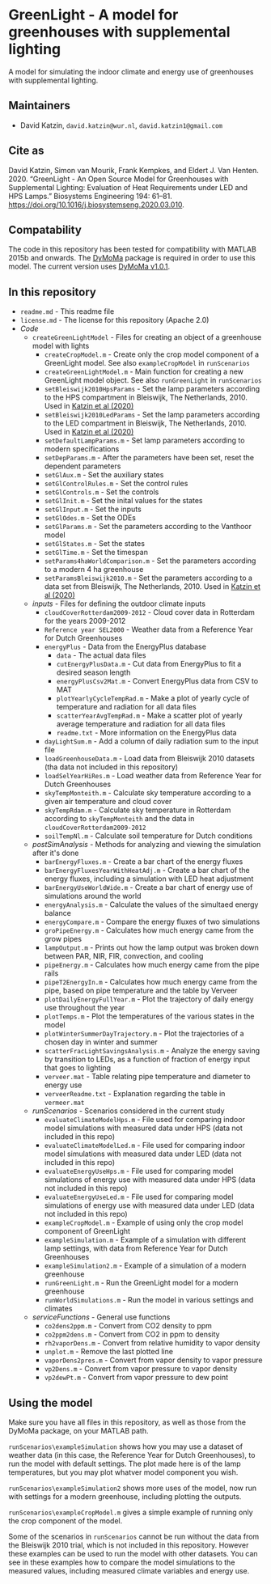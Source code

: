 GreenLight - A model for greenhouses with supplemental lighting
=========================================

A model for simulating the indoor climate and energy use of greenhouses with supplemental lighting. 

## Maintainers
* David Katzin, `david.katzin@wur.nl`, `david.katzin1@gmail.com`

## Cite as

David Katzin, Simon van Mourik, Frank Kempkes, and Eldert J. Van Henten. 2020. “GreenLight - An Open Source Model for Greenhouses with Supplemental Lighting: Evaluation of Heat Requirements under LED and HPS Lamps.” Biosystems Engineering 194: 61–81. https://doi.org/10.1016/j.biosystemseng.2020.03.010.

## Compatability
The code in this repository has been tested for compatibility with MATLAB 2015b and onwards. The [DyMoMa](https://github.com/davkat1/DyMoMa/) package is required in order to use this model. The current version uses [DyMoMa v1.0.1](https://github.com/davkat1/DyMoMa/releases/tag/v1.0.1).

## In this repository

- `readme.md` - This readme file
- `license.md` - The license for this repository (Apache 2.0)
- *Code*
	- `createGreenLightModel` - Files for creating an object of a greenhouse model with lights
	   - `createCropModel.m` - Create only the crop model component of a GreenLight model. See also `exampleCropModel` in `runScenarios`
	   - `createGreenLightModel.m` - Main function for creating a new GreenLight model object. See also `runGreenLight` in `runScenarios`
	   - `setBleiswijk2010HpsParams` - Set the lamp parameters according to the HPS compartment in Bleiswijk, The Netherlands, 2010. Used in [Katzin et al (2020)](https://doi.org/10.1016/j.biosystemseng.2020.03.010)
	   - `setBleiswijk2010LedParams` - Set the lamp parameters according to the LED compartment in Bleiswijk, The Netherlands, 2010. Used in [Katzin et al (2020)](https://doi.org/10.1016/j.biosystemseng.2020.03.010)
	   - `setDefaultLampParams.m` - Set lamp parameters according to modern specifications
	   - `setDepParams.m` - After the parameters have been set, reset the dependent parameters
	   - `setGlAux.m` - Set the auxiliary states 
	   - `setGlControlRules.m` - Set the control rules 
	   - `setGlControls.m` - Set the controls 
	   - `setGlInit.m` - Set the inital values for the states
	   - `setGlInput.m` - Set the inputs
	   - `setGlOdes.m` - Set the ODEs
	   - `setGlParams.m` - Set the parameters according to the Vanthoor model
	   - `setGlStates.m` - Set the states
	   - `setGlTime.m` - Set the timespan
	   - `setParams4haWorldComparison.m` - Set the parameters according to a modern 4 ha greenhouse
	   - `setParamsBleiswijk2010.m` - Set the parameters according to a data set from Bleiswijk, The Netherlands, 2010. Used in [Katzin et al (2020)](https://doi.org/10.1016/j.biosystemseng.2020.03.010)
	- *inputs* - Files for defining the outdoor climate inputs
	   - `cloudCoverRotterdam2009-2012` - Cloud cover data in Rotterdam for the years 2009-2012
	   - `Reference year SEL2000` - Weather data from a Reference Year for Dutch Greenhouses
	   - `energyPlus` - Data from the EnergyPlus database
			- `data` - The actual data files
			- `cutEnergyPlusData.m` - Cut data from EnergyPlus to fit a desired season length
			- `energyPlusCsv2Mat.m` - Convert EnergyPlus data from CSV to MAT
			- `plotYearlyCycleTempRad.m` - Make a plot of yearly cycle of temperature and radiation for all data files
			- `scatterYearAvgTempRad.m` - Make a scatter plot of yearly average temperature and radiation for all data files
			- `readme.txt` - More information on the EnergyPlus data
	   - `dayLightSum.m` - Add a column of daily radiation sum to the input file
	   - `loadGreenhouseData.m` - Load data from Bleiswijk 2010 datasets (tha data not included in this repository)
	   - `loadSelYearHiRes.m` - Load weather data from Reference Year for Dutch Greenhouses
	   - `skyTempMonteith.m` - Calculate sky temperature according to a given air temperature and cloud cover
	   - `skyTempRdam.m` - Calculate sky temperature in Rotterdam according to `skyTempMonteith` and the data in `cloudCoverRotterdam2009-2012`
	   - `soilTempNl.m` - Calculate soil temperature for Dutch conditions
	- *postSimAnalysis* - Methods for analyzing and viewing the simulation after it's done
		- `barEnergyFluxes.m` - Create a bar chart of the energy fluxes
		- `barEnergyFluxesYearWithHeatAdj.m` - Create a bar chart of the energy fluxes, including a simulation with LED heat adjustment
		- `barEnergyUseWorldWide.m` - Create a bar chart of energy use of simulations around the world
		- `energyAnalysis.m` - Calculate the values of the simultaed energy balance
		- `energyCompare.m` - Compare the energy fluxes of two simulations
		- `groPipeEnergy.m` - Calculates how much energy came from the grow pipes
		- `lampOutput.m` - Prints out how the lamp output was broken down between PAR, NIR, FIR, convection, and cooling
		- `pipeEnergy.m` - Calculates how much energy came from the pipe rails	   
		- `pipeT2EnergyIn.m` - Calculates how much energy came from the pipe, based on pipe temperature and the table by Verveer
		- `plotDailyEnergyFullYear.m` - Plot the trajectory of daily energy use throughout the year
		- `plotTemps.m` - Plot the temperatures of the various states in the model
		- `plotWinterSummerDayTrajectory.m` - Plot the trajectories of a chosen day in winter and summer
		- `scatterFracLightSavingsAnalysis.m` - Analyze the energy saving by transition to LEDs, as a function of fraction of energy input that goes to lighting		
		- `verveer.mat` - Table relating pipe temperature and diameter to energy use
		- `verveerReadme.txt` - Explanation regarding the table in `vermeer.mat`
	- *runScenarios* - Scenarios considered in the current study
		- `evaluateClimateModelHps.m` - File used for comparing indoor model simulations with measured data under HPS (data not included in this repo)
		- `evaluateClimateModelLed.m` - File used for comparing indoor model simulations with measured data under LED (data not included in this repo)
		- `evaluateEnergyUseHps.m` - File used for comparing model simulations of energy use with measured data under HPS (data not included in this repo)
		- `evaluateEnergyUseLed.m` - File used for comparing model simulations of energy use with measured data under LED (data not included in this repo)
		- `exampleCropModel.m` - Example of using only the crop model component of GreenLight
		- `exampleSimulation.m` - Example of a simulation with different lamp settings, with data from Reference Year for Dutch Greenhouses
		- `exampleSimulation2.m` - Example of a simulation of a modern greenhouse
		- `runGreenLight.m` - Run the GreenLight model for a modern greenhouse
		- `runWorldSimulations.m` - Run the model in various settings and climates
	- *serviceFunctions* - General use functions 
		- `co2dens2ppm.m` - Convert from CO2 density to ppm
		- `co2ppm2dens.m` - Convert from CO2 in ppm to density
		- `rh2vaporDens.m` - Convert from relative humidity to vapor density
		- `unplot.m` - Remove the last plotted line
		- `vaporDens2pres.m` - Convert from vapor density to vapor pressure
		- `vp2Dens.m` - Convert from vapor pressure to vapor density
		- `vp2dewPt.m` - Convert from vapor pressure to dew point
		
## Using the model

Make sure you have all files in this repository, as well as those from the DyMoMa package, on your MATLAB path. 

`runScenarios\exampleSimulation` shows how you may use a dataset of weather data (in this case, the Reference Year for Dutch Greenhouses), to run the model with default settings. The plot made here is of the lamp temperatures, but you may plot whatver model component you wish.

`runScenarios\exampleSimulation2` shows more uses of the model, now run with settings for a modern greenhouse, including plotting the outputs.

`runScenarios\exampleCropModel.m` gives a simple example of running only the crop component of the model.

Some of the scenarios in `runScenarios` cannot be run without the data from the Bleiswijk 2010 trial, which is not included in this repository. However these examples can be used to run the model with other datasets. You can see in these examples how to compare the model simulations to the measured values, including measured climate variables and energy use.